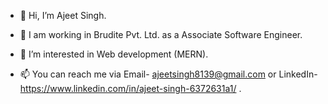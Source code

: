 - 👋 Hi, I’m Ajeet Singh.
- 🌱 I am working in Brudite Pvt. Ltd. as a Associate Software Engineer. 
- 👀 I’m interested in Web development (MERN).

- 📫 You can reach me via Email- ajeetsingh8139@gmail.com or LinkedIn- https://www.linkedin.com/in/ajeet-singh-6372631a1/ . 

<!---
AJEETSINGH8139/AJEETSINGH8139 is a ✨ special ✨ repository because its `README.md` (this file) appears on your GitHub profile.
You can click the Preview link to take a look at your changes.
--->
